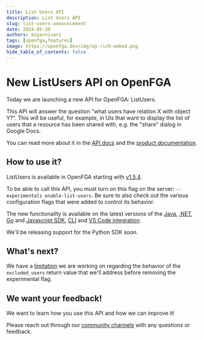 ```yaml
---
title: List Users API
description: List Users API 
slug: list-users-announcement
date: 2024-05-30
authors: miparnisari
tags: [openfga,features]
image: https://openfga.dev/img/og-rich-embed.png
hide_table_of_contents: false
---
```

# New ListUsers API on OpenFGA

Today we are launching a new API for OpenFGA: ListUsers.

This API will answer the question "what users have relation X with object Y?". This will be useful, for example, in UIs that want to display the list of users that a resource has been shared with, e.g. the "share" dialog in Google Docs.

You can read more about it in the [API docs](https://openfga.dev/api/service#/Relationship%20Queries/ListUsers) and the [product documentation](https://openfga.dev/docs/getting-started/perform-list-users).

## How to use it?

ListUsers is available in OpenFGA starting with [v1.5.4](https://github.com/openfga/openfga/releases/tag/v1.5.4).

To be able to call this API, you must turn on this flag on the server: `--experimentals enable-list-users`. Be sure to also check out the various configuration flags that were added to control its behavior.

The new functionality is available on the latest versions of the [Java](https://github.com/openfga/java-sdk/), [.NET](https://github.com/openfga/dotnet-sdk/), [Go](https://github.com/openfga/go-sdk/) and [Javascript SDK](https://github.com/openfga/js-sdk/), [CLI](https://github.com/openfga/cli?tab=readme-ov-file#list-users) and [VS Code integration](https://marketplace.visualstudio.com/items?itemName=openfga.openfga-vscode). 

We'll be releasing support for the Python SDK soon.

## What's next?

We have a [limitation](https://openfga.dev/docs/getting-started/perform-list-users#exclusion-of-nested-usersets) we are working on regarding the behavior of the `excluded_users` return value that we'll address before removing the experimental flag.

## We want your feedback!

We want to learn how you use this API and how we can improve it!

Please reach out through our [community channels](https://openfga.dev/community) with any questions or feedback.
